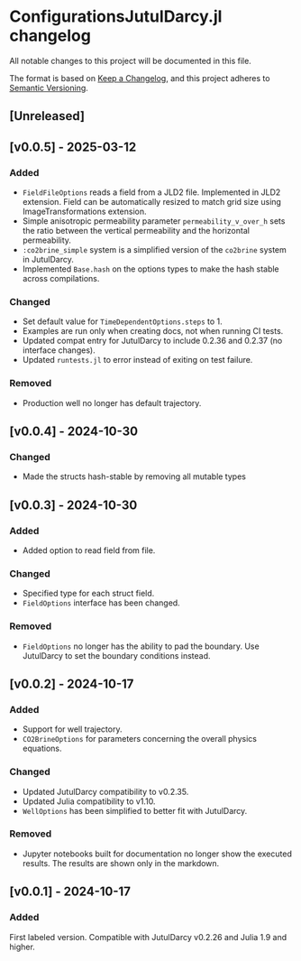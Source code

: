 # ConfigurationsJutulDarcy.jl changelog

All notable changes to this project will be documented in this file.

The format is based on [Keep a Changelog](https://keepachangelog.com/en/1.0.0/),
and this project adheres to [Semantic Versioning](https://semver.org/spec/v2.0.0.html).

## [Unreleased]

## [v0.0.5] - 2025-03-12

### Added

- `FieldFileOptions` reads a field from a JLD2 file. Implemented in JLD2 extension. Field can be automatically resized to match grid size using ImageTransformations extension.
- Simple anisotropic permeability parameter `permeability_v_over_h` sets the ratio between the vertical permeability and the horizontal permeability.
- `:co2brine_simple` system is a simplified version of the `co2brine` system in JutulDarcy.
- Implemented `Base.hash` on the options types to make the hash stable across compilations.

### Changed

- Set default value for `TimeDependentOptions.steps` to 1. 
- Examples are run only when creating docs, not when running CI tests.
- Updated compat entry for JutulDarcy to include 0.2.36 and 0.2.37 (no interface changes).
- Updated `runtests.jl` to error instead of exiting on test failure.

### Removed

- Production well no longer has default trajectory.

## [v0.0.4] - 2024-10-30

### Changed

- Made the structs hash-stable by removing all mutable types

## [v0.0.3] - 2024-10-30

### Added

- Added option to read field from file.

### Changed

- Specified type for each struct field.
- `FieldOptions` interface has been changed.

### Removed

- `FieldOptions` no longer has the ability to pad the boundary. Use JutulDarcy to
  set the boundary conditions instead.

## [v0.0.2] - 2024-10-17

### Added

- Support for well trajectory.
- `CO2BrineOptions` for parameters concerning the overall physics equations.

### Changed

- Updated JutulDarcy compatibility to v0.2.35.
- Updated Julia compatibility to v1.10.
- `WellOptions` has been simplified to better fit with JutulDarcy.

### Removed

- Jupyter notebooks built for documentation no longer show the executed results. The results are shown
  only in the markdown.


## [v0.0.1] - 2024-10-17

### Added

First labeled version. Compatible with JutulDarcy v0.2.26 and Julia 1.9 and higher.
